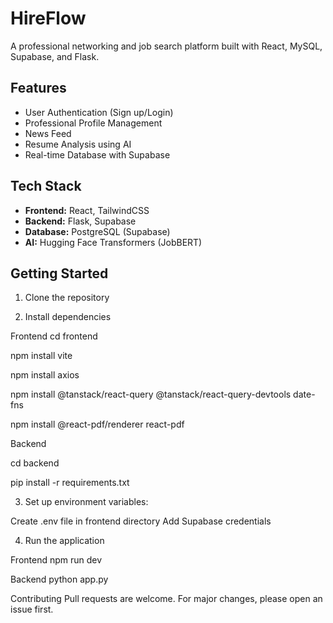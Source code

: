 # HireFlow

A professional networking and job search platform built with React, MySQL, Supabase, and Flask.

## Features

- User Authentication (Sign up/Login)
- Professional Profile Management
- News Feed
- Resume Analysis using AI
- Real-time Database with Supabase

## Tech Stack

- **Frontend:** React, TailwindCSS
- **Backend:** Flask, Supabase
- **Database:** PostgreSQL (Supabase)
- **AI:** Hugging Face Transformers (JobBERT)

## Getting Started

1. Clone the repository

2. Install dependencies
   
Frontend
cd frontend

npm install vite

npm install axios

npm install @tanstack/react-query @tanstack/react-query-devtools date-fns

npm install @react-pdf/renderer react-pdf

Backend

cd backend

pip install -r requirements.txt

3. Set up environment variables:
   
Create .env file in frontend directory
Add Supabase credentials

4. Run the application

Frontend
npm run dev

Backend
python app.py

Contributing
Pull requests are welcome. For major changes, please open an issue first.

